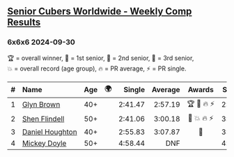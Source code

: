 <style>table {white-space: nowrap;}</style>
<link rel="stylesheet" type="text/css" href="/scw-comp/css/flags.css" />

## [Senior Cubers Worldwide - Weekly Comp Results](/scw-comp/results/)
### 6x6x6 2024-09-30

<span style="white-space: nowrap;">🏆 = overall winner</span>, <span style="white-space: nowrap;">🥇 = 1st senior</span>, <span style="white-space: nowrap;">🥈 = 2nd senior</span>, <span style="white-space: nowrap;">🥉 = 3rd senior</span>, <span style="white-space: nowrap;">💥 = overall record (age group)</span>, <span style="white-space: nowrap;">🔥 = PR average</span>, <span style="white-space: nowrap;">⚡ = PR single</span>.

| # | Name | Age | 🌍 | Single | Average | Awards | Solve 1 | Solve 2 | Solve 3 | Video |
| :--: | :-- | :--: | :--: | --: | --: | :--: | --: | --: | --: | :-- |
| 1 | [Glyn Brown](../../persons/glyn_brown/666.md) | 40+ | <i class="flag flag-GB" /> | 2:41.47 | 2:57.19 | 🏆 🥇 🔥 ⚡ | 2:50.71 | 3:19.40 | 2:41.47 | [Desktop](https://www.facebook.com/events/1448319499191380/permalink/1452390532117610) / [Mobile](https://m.facebook.com/events/1448319499191380?view=permalink&id=1452390532117610) |
| 2 | [Shen Flindell](../../persons/shen_flindell/666.md) | 50+ | <i class="flag flag-AU" /> | 2:41.06 | 3:00.18 | 🥈 💥 🔥 ⚡ | 3:04.20 | 3:15.28 | 2:41.06 | [Desktop](https://www.facebook.com/745394767/videos/1561163127821289) / [Mobile](https://m.facebook.com/745394767/videos/1561163127821289) |
| 3 | [Daniel Houghton](../../persons/daniel_houghton/666.md) | 40+ | <i class="flag flag-CH" /> | 2:55.83 | 3:07.87 | 🥉 | 3:07.87 | 3:19.91 | 2:55.83 | [Desktop](https://www.facebook.com/events/1448319499191380/permalink/1456372585052738) / [Mobile](https://m.facebook.com/events/1448319499191380?view=permalink&id=1456372585052738) |
| 4 | [Mickey Doyle](../../persons/mickey_doyle/666.md) | 50+ | <i class="flag flag-US" /> | 4:58.44 | DNF |  | 4:58.44 | 5:00.33 | DNS | [Desktop](https://www.facebook.com/events/1448319499191380/permalink/1455662275123769) / [Mobile](https://m.facebook.com/events/1448319499191380?view=permalink&id=1455662275123769) |

<!-- Global site tag (gtag.js) - Google Analytics -->
<script async src="https://www.googletagmanager.com/gtag/js?id=UA-86348435-3"></script>
<script>window.dataLayer = window.dataLayer || []; function gtag() {dataLayer.push(arguments);} gtag('js', new Date()); gtag('config', 'UA-86348435-3');</script>
